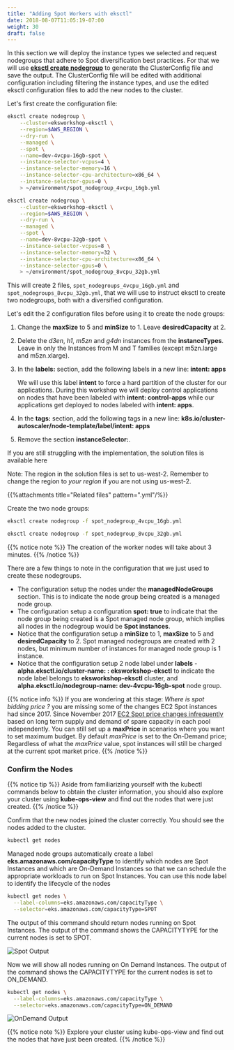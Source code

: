 ```yaml
---
title: "Adding Spot Workers with eksctl"
date: 2018-08-07T11:05:19-07:00
weight: 30
draft: false
---
```


In this section we will deploy the instance types we selected and request nodegroups that adhere to Spot diversification best practices. For that we will use **[eksctl create nodegroup](https://eksctl.io/usage/managing-nodegroups/)** to generate the ClusterConfig file and save the output. The ClusterConfig file will be edited with additional configuration including filtering the instance types, and use the edited eksctl configuration files to add the new nodes to the cluster.

Let's first create the configuration file:

```bash
eksctl create nodegroup \
    --cluster=eksworkshop-eksctl \
    --region=$AWS_REGION \
    --dry-run \
    --managed \
    --spot \
    --name=dev-4vcpu-16gb-spot \
    --instance-selector-vcpus=4 \
    --instance-selector-memory=16 \
    --instance-selector-cpu-architecture=x86_64 \
    --instance-selector-gpus=0 \
    > ~/environment/spot_nodegroup_4vcpu_16gb.yml

eksctl create nodegroup \
    --cluster=eksworkshop-eksctl \
    --region=$AWS_REGION \
    --dry-run \
    --managed \
    --spot \
    --name=dev-8vcpu-32gb-spot \
    --instance-selector-vcpus=8 \
    --instance-selector-memory=32 \
    --instance-selector-cpu-architecture=x86_64 \
    --instance-selector-gpus=0 \
    > ~/environment/spot_nodegroup_8vcpu_32gb.yml
```

This will create 2 files, `spot_nodegroups_4vcpu_16gb.yml` and `spot_nodegroups_8vcpu_32gb.yml`, that we will use to instruct eksctl to create two nodegroups, both with a diversified configuration.

Let's edit the 2 configuration files before using it to create the node groups:

1. Change the **maxSize** to 5 and **minSize** to 1. Leave **desiredCapacity** at 2. 

1. Delete the *d3en*, *h1*, *m5zn* and *g4dn* instances from the **instanceTypes**. Leave in only the Instances from M and T families (except m5zn.large and m5zn.xlarge).

1. In the **labels:** section, add the following labels in a new line: **intent: apps**

    We will use this label **intent** to force a hard partition of the cluster for our applications. During this workshop we will deploy control applications on nodes that have been labeled with **intent: control-apps** while our applications get deployed to nodes labeled with **intent: apps**.

1. In the  **tags:** section, add the following tags in a new line: **k8s.io/cluster-autoscaler/node-template/label/intent: apps**

1. Remove the section **instanceSelector:**.

If you are still struggling with the implementation, the solution files is available here

Note: The region in the solution files is set to us-west-2. Remember to change the region to *your region* if you are not using us-west-2.

{{%attachments title="Related files" pattern=".yml"/%}}

Create the two node groups:

```bash
eksctl create nodegroup -f spot_nodegroup_4vcpu_16gb.yml
```

```bash
eksctl create nodegroup -f spot_nodegroup_8vcpu_32gb.yml
```

{{% notice note %}}
The creation of the worker nodes will take about 3 minutes.
{{% /notice %}}

There are a few things to note in the configuration that we just used to create these nodegroups.

 * The configuration setup the nodes under the **managedNodeGroups** section. This is to indicate the node group being created is a managed node group.
 * The configuration setup a configuration **spot: true** to indicate that the node group being created is a Spot managed node group, which implies all nodes in the nodegroup would be **Spot instances**.
 * Notice that the configuration setup a **minSize** to 1, **maxSize** to 5 and **desiredCapacity** to 2. Spot managed nodegroups are created with 2 nodes, but minimum number of instances for managed node group is 1 instance.
 * Notice that the configuration setup 2 node label under **labels** - **alpha.eksctl.io/cluster-name: : eksworkshop-eksctl** to indicate the node label belongs to **eksworkshop-eksctl** cluster, and **alpha.eksctl.io/nodegroup-name: dev-4vcpu-16gb-spot** node group.

{{% notice info %}}
If you are wondering at this stage: *Where is spot bidding price ?* you are missing some of the changes EC2 Spot instances had since 2017. Since November 2017 [EC2 Spot price changes infrequently](https://aws.amazon.com/blogs/compute/new-amazon-ec2-spot-pricing/) based on long term supply and demand of spare capacity in each pool independently. You can still set up a **maxPrice** in scenarios where you want to set maximum budget. By default *maxPrice* is set to the On-Demand price; Regardless of what the *maxPrice* value, spot instances will still be charged at the current spot market price.
{{% /notice %}}

### Confirm the Nodes

{{% notice tip %}}
Aside from familiarizing yourself with the kubectl commands below to obtain the cluster information, you should also explore your cluster using **kube-ops-view** and find out the nodes that were just created.
{{% /notice %}}

Confirm that the new nodes joined the cluster correctly. You should see the nodes added to the cluster.

```bash
kubectl get nodes
```

Managed node groups automatically create a label **eks.amazonaws.com/capacityType** to identify which nodes are Spot Instances and which are On-Demand Instances so that we can schedule the appropriate workloads to run on Spot Instances. You can use this node label to identify the lifecycle of the nodes

```bash
kubectl get nodes \
  --label-columns=eks.amazonaws.com/capacityType \
  --selector=eks.amazonaws.com/capacityType=SPOT
```

The output of this command should return nodes running on Spot Instances. The output of the command shows the CAPACITYTYPE for the current nodes is set to SPOT.

![Spot Output](/images/using_ec2_spot_instances_with_eks/spotworkers/spot_get_spot.png)

Now we will show all nodes running on On Demand Instances. The output of the command shows the CAPACITYTYPE for the current nodes is set to ON_DEMAND.

```bash
kubectl get nodes \
  --label-columns=eks.amazonaws.com/capacityType \
  --selector=eks.amazonaws.com/capacityType=ON_DEMAND
```
![OnDemand Output](/images/using_ec2_spot_instances_with_eks/spotworkers/spot_get_od.png)

{{% notice note %}}
Explore your cluster using kube-ops-view and find out the nodes that have just been created.
{{% /notice %}}

